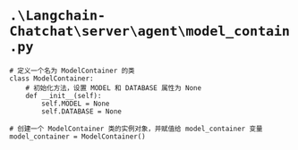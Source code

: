 # `.\Langchain-Chatchat\server\agent\model_contain.py`

```
# 定义一个名为 ModelContainer 的类
class ModelContainer:
    # 初始化方法，设置 MODEL 和 DATABASE 属性为 None
    def __init__(self):
        self.MODEL = None
        self.DATABASE = None

# 创建一个 ModelContainer 类的实例对象，并赋值给 model_container 变量
model_container = ModelContainer()
```